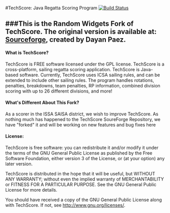 #TechScore: Java Regatta Scoring Program [![Build Status](https://travis-ci.org/RandomWidgets/TechScore.png?branch=master)](https://travis-ci.org/RandomWidgets/TechScore)

###This is the Random Widgets Fork of TechScore. The original version is available at: [Sourceforge](http://techscore.sourceforge.net), created by Dayan Paez.
---
#### What is TechScore?
TechScore is FREE software licensed under the GPL license. TechScore is a cross-platform, sailing regatta scoring application. TechScore is Java-based software. Currently, TechScore uses ICSA sailing rules, and can be extended to include other sailing rules. The program handles rotations, penalties, breakdowns, team penalties, RP information, combined division scoring with up to 26 different divisions, and more!


#### What's Different About This Fork?
As a scorer in the ISSA SAISA district, we wish to improve TechScore. As nothing much has happened to the TechScore SoureForge Repository, we have "forked" it and will be working on new features and bug fixes here 


#### License:
TechScore is free software: you can redistribute it and/or modify it
under the terms of the GNU General Public License as published by the
Free Software Foundation, either version 3 of the License, or (at your
option) any later version.

TechScore is distributed in the hope that it will be useful, but
WITHOUT ANY WARRANTY; without even the implied warranty of
MERCHANTABILITY or FITNESS FOR A PARTICULAR PURPOSE.  See the GNU
General Public License for more details.

You should have received a copy of the GNU General Public License
along with TechScore.  If not, see <http://www.gnu.org/licenses/>.

